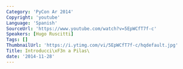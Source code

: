 ```yaml
---
Category: 'PyCon Ar 2014'
Copyright: 'youtube'
Language: 'Spanish'
SourceUrl: 'https://www.youtube.com/watch?v=5EpWCfT7f-c'
Speakers: [Hugo Ruscitti]
Tags: []
ThumbnailUrl: 'https://i.ytimg.com/vi/5EpWCfT7f-c/hqdefault.jpg'
Title: Introducci\xF3n a Pilas\
date: '2014-11-28'
---
```


